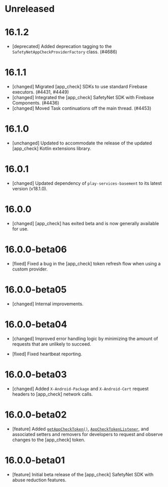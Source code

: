 # Unreleased

# 16.1.2

- [deprecated] Added deprecation tagging to the `SafetyNetAppCheckProviderFactory` class. (#4686)

# 16.1.1

- [changed] Migrated [app_check] SDKs to use standard Firebase executors. (#4431, #4449)
- [changed] Integrated the [app_check] SafetyNet SDK with Firebase Components. (#4436)
- [changed] Moved Task continuations off the main thread. (#4453)

# 16.1.0

- [unchanged] Updated to accommodate the release of the updated
  [app_check] Kotlin extensions library.

# 16.0.1

- [changed] Updated dependency of `play-services-basement` to its latest
  version (v18.1.0).

# 16.0.0

- [changed] [app_check] has exited beta and is now generally available for
  use.

# 16.0.0-beta06

- [fixed] Fixed a bug in the [app_check] token refresh flow when using a
  custom provider.

# 16.0.0-beta05

- [changed] Internal improvements.

# 16.0.0-beta04

- [changed] Improved error handling logic by minimizing the amount of requests
  that are unlikely to succeed.

- [fixed] Fixed heartbeat reporting.

# 16.0.0-beta03

- [changed] Added `X-Android-Package` and `X-Android-Cert` request headers to
  [app_check] network calls.

# 16.0.0-beta02

- [feature] Added [`getAppCheckToken()`](</docs/reference/android/com/google/firebase/appcheck/FirebaseAppCheck#getAppCheckToken(boolean)>),
  [`AppCheckTokenListener`](/docs/reference/android/com/google/firebase/appcheck/FirebaseAppCheck.AppCheckListener),
  and associated setters and removers for developers to request and observe
  changes to the [app_check] token.

# 16.0.0-beta01

- [feature] Initial beta release of the [app_check] SafetyNet SDK with abuse
  reduction features.
